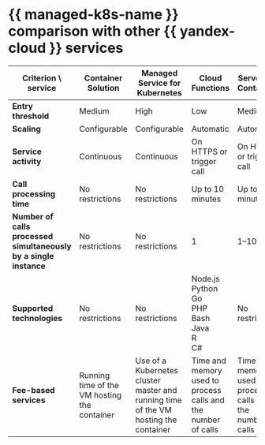 # {{ managed-k8s-name }} comparison with other {{ yandex-cloud }} services

| **Criterion \ service** | **Container<br/>Solution** | **Managed<br/>Service for<br/>Kubernetes** | **Cloud<br/>Functions** | **Serverless<br/>Containers** |
--- | --- | --- | --- | ---
| **Entry threshold** | Medium | High | Low | Medium |
| **Scaling** | Configurable | Configurable | Automatic | Automatic |
| **Service<br/>activity** | Continuous | Continuous | On HTTPS or trigger call | On HTTPS or trigger call |
| **Call<br/>processing<br/>time** | No<br/>restrictions | No<br/>restrictions | Up to 10 minutes | Up to 10 minutes |
| **Number of calls<br/>processed<br/>simultaneously<br/>by a single instance** | No<br/>restrictions | No<br/>restrictions | 1 | 1–10 |
| **Supported<br/>technologies** | No<br/>restrictions | No<br/>restrictions | Node.js<br/>Python<br/>Go<br/>PHP<br/>Bash<br/>Java<br/>R<br/>C# | No<br/>restrictions |
| **Fee-based services** | Running time of the VM hosting the container | Use of a Kubernetes cluster master and running time of the VM hosting the container | Time and memory used to process calls and the number of calls | Time and memory used to process calls and the number of calls |
